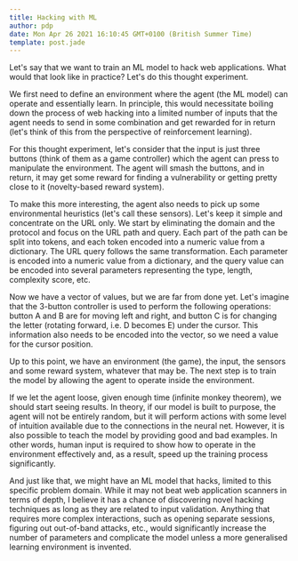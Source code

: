 ```yaml
---
title: Hacking with ML
author: pdp
date: Mon Apr 26 2021 16:10:45 GMT+0100 (British Summer Time)
template: post.jade
---
```


Let's say that we want to train an ML model to hack web applications. What would that look like in practice? Let's do this thought experiment.

We first need to define an environment where the agent (the ML model) can operate and essentially learn. In principle, this would necessitate boiling down the process of web hacking into a limited number of inputs that the agent needs to send in some combination and get rewarded for in return (let's think of this from the perspective of reinforcement learning).

For this thought experiment, let's consider that the input is just three buttons (think of them as a game controller) which the agent can press to manipulate the environment. The agent will smash the buttons, and in return, it may get some reward for finding a vulnerability or getting pretty close to it (novelty-based reward system).

To make this more interesting, the agent also needs to pick up some environmental heuristics (let's call these sensors). Let's keep it simple and concentrate on the URL only. We start by eliminating the domain and the protocol and focus on the URL path and query. Each part of the path can be split into tokens, and each token encoded into a numeric value from a dictionary. The URL query follows the same transformation. Each parameter is encoded into a numeric value from a dictionary, and the query value can be encoded into several parameters representing the type, length, complexity score, etc.

Now we have a vector of values, but we are far from done yet. Let's imagine that the 3-button controller is used to perform the following operations: button A and B are for moving left and right, and button C is for changing the letter (rotating forward, i.e. D becomes E) under the cursor. This information also needs to be encoded into the vector, so we need a value for the cursor position.

Up to this point, we have an environment (the game), the input, the sensors and some reward system, whatever that may be. The next step is to train the model by allowing the agent to operate inside the environment.

If we let the agent loose, given enough time (infinite monkey theorem), we should start seeing results. In theory, if our model is built to purpose, the agent will not be entirely random, but it will perform actions with some level of intuition available due to the connections in the neural net. However, it is also possible to teach the model by providing good and bad examples. In other words, human input is required to show how to operate in the environment effectively and, as a result, speed up the training process significantly.

And just like that, we might have an ML model that hacks, limited to this specific problem domain. While it may not beat web application scanners in terms of depth, I believe it has a chance of discovering novel hacking techniques as long as they are related to input validation. Anything that requires more complex interactions, such as opening separate sessions, figuring out out-of-band attacks, etc., would significantly increase the number of parameters and complicate the model unless a more generalised learning environment is invented.
